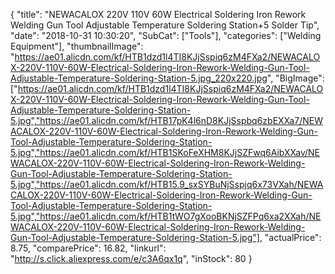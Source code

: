 {
	"title": "NEWACALOX  220V 110V 60W Electrical Soldering Iron Rework Welding Gun Tool Adjustable Temperature Soldering Station+5 Solder Tip",
	"date": "2018-10-31 10:30:20",
	"SubCat": ["Tools"],
	"categories": ["Welding Equipment"],
	"thumbnailImage": "https://ae01.alicdn.com/kf/HTB1dzd1l4TI8KJjSspiq6zM4FXa2/NEWACALOX-220V-110V-60W-Electrical-Soldering-Iron-Rework-Welding-Gun-Tool-Adjustable-Temperature-Soldering-Station-5.jpg_220x220.jpg",
	"BigImage": ["https://ae01.alicdn.com/kf/HTB1dzd1l4TI8KJjSspiq6zM4FXa2/NEWACALOX-220V-110V-60W-Electrical-Soldering-Iron-Rework-Welding-Gun-Tool-Adjustable-Temperature-Soldering-Station-5.jpg","https://ae01.alicdn.com/kf/HTB17pK4l6nD8KJjSspbq6zbEXXa7/NEWACALOX-220V-110V-60W-Electrical-Soldering-Iron-Rework-Welding-Gun-Tool-Adjustable-Temperature-Soldering-Station-5.jpg","https://ae01.alicdn.com/kf/HTB1SKoFeXHM8KJjSZFwq6AibXXav/NEWACALOX-220V-110V-60W-Electrical-Soldering-Iron-Rework-Welding-Gun-Tool-Adjustable-Temperature-Soldering-Station-5.jpg","https://ae01.alicdn.com/kf/HTB15.9_sxSYBuNjSspjq6x73VXah/NEWACALOX-220V-110V-60W-Electrical-Soldering-Iron-Rework-Welding-Gun-Tool-Adjustable-Temperature-Soldering-Station-5.jpg","https://ae01.alicdn.com/kf/HTB1tWO7gXooBKNjSZFPq6xa2XXah/NEWACALOX-220V-110V-60W-Electrical-Soldering-Iron-Rework-Welding-Gun-Tool-Adjustable-Temperature-Soldering-Station-5.jpg"],
	"actualPrice": 8.75,
	"comparePrice": 16.82,
	"linkurl": "http://s.click.aliexpress.com/e/c3A6qx1q",
	"inStock": 80
}
